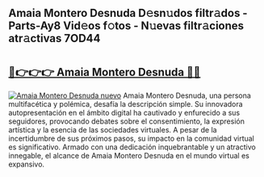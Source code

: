 ## Amaia Montero Desnuda D𝚎sn𝚞dos filtr𝚊dos - Parts-Ay8 Vid𝚎os f𝚘tos - N𝚞evas filtr𝚊ciones atr𝚊ctivas 7OD44

# <h2><a href="http://mbaj14.tromn.icu/?c=Amaia+Montero+Desnuda">🔗👉👉👉 Amaia Montero Desnuda 🔗🔗</a></h2>

[![Amaia Montero Desnuda nuevo](https://i.imgur.com/pEAQMta.gif)](http://mbaj14.tromn.icu/?c=Amaia+Montero+Desnuda)
Amaia Montero Desnuda, una persona multifacética y polémica, desafía la descripción simple. Su innovadora autopresentación en el ámbito digital ha cautivado y enfurecido a sus seguidores, provocando debates sobre el consentimiento, la expresión artística y la esencia de las sociedades virtuales. A pesar de la incertidumbre de sus próximos pasos, su impacto en la comunidad virtual es significativo. Armado con una dedicación inquebrantable y un atractivo innegable, el alcance de Amaia Montero Desnuda en el mundo virtual es expansivo.
